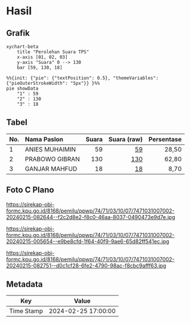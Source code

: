 # Hasil

## Grafik

```mermaid
xychart-beta
    title "Perolehan Suara TPS"
    x-axis [01, 02, 03]
    y-axis "Suara" 0 --> 130
    bar [59, 130, 18]
```

```mermaid
%%{init: {"pie": {"textPosition": 0.5}, "themeVariables": {"pieOuterStrokeWidth": "5px"}} }%%
pie showData
    "1" : 59
    "2" : 130
    "3" : 18
```

## Tabel

| No. | Nama Paslon    | Suara | Suara (raw) | Persentase |
|:--- |:-------------- | -----:| -----------:| ----------:|
| 1   | ANIES MUHAIMIN | 59    | [59][p-1]   | 28,50      |
| 2   | PRABOWO GIBRAN | 130   | [130][p-2]  | 62,80      |
| 3   | GANJAR MAHFUD  | 18    | [18][p-3]   | 8,70       |


[p-1]: https://github.com/gigit-pemilu/pemilu-2024-74-sulawesi-tenggara/blob/main/pilpres/hitung-suara/sub/74-sulawesi-tenggara/sub/71-kota-kendari/sub/03-baruga/sub/1007-watubangga/sub/002-tps/sub/paslon-1.txt
[p-2]: https://github.com/gigit-pemilu/pemilu-2024-74-sulawesi-tenggara/blob/main/pilpres/hitung-suara/sub/74-sulawesi-tenggara/sub/71-kota-kendari/sub/03-baruga/sub/1007-watubangga/sub/002-tps/sub/paslon-2.txt
[p-3]: https://github.com/gigit-pemilu/pemilu-2024-74-sulawesi-tenggara/blob/main/pilpres/hitung-suara/sub/74-sulawesi-tenggara/sub/71-kota-kendari/sub/03-baruga/sub/1007-watubangga/sub/002-tps/sub/paslon-3.txt

## Foto C Plano

https://sirekap-obj-formc.kpu.go.id/8168/pemilu/ppwp/74/71/03/10/07/7471031007002-20240215-082644--f2c2d8e2-f8c0-46aa-8037-0490473e9d7e.jpg

https://sirekap-obj-formc.kpu.go.id/8168/pemilu/ppwp/74/71/03/10/07/7471031007002-20240215-005654--e9be8cfd-1f64-40f9-9ae6-65d82ff541ec.jpg

https://sirekap-obj-formc.kpu.go.id/8168/pemilu/ppwp/74/71/03/10/07/7471031007002-20240215-082751--d0c1cf28-6fe2-4790-98ac-f8cbc9afff63.jpg


## Metadata

| Key        | Value               |
| ---------- | ------------------- |
| Time Stamp | 2024-02-25 17:00:00 |



